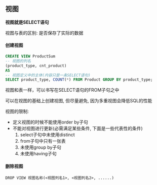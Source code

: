## 视图

**视图就是SELECT语句**

视图与表的区别: 是否保存了实际的数据

#### 创建视图

```SQL
CREATE VIEW ProductSum 
-- 视图的列名
(product_type, cnt_product) 
AS
-- 视图定义中的主体(内容只是一条SELECT语句)
SELECT product_type, COUNT(*) FROM Product GROUP BY product_type;
```

视图和表一样，可以书写在SELECT语句的FROM子句之中

可以在视图的基础上创建视图, 但尽量避免, 因为多重视图会降低SQL的性能

视图的限制:

- 定义视图的时候不能使用order by子句
- 不能对视图进行更新(必需满足某些条件, 下面是一些代表性的条件)
    1. select子句中未使用distinct
    2. from子句中只有一张表
    3. 未使用group by子句
    4. 未使用having子句

#### 删除视图

```TEXT
DROP VIEW 视图名称(<视图列名1>, <视图列名2>, ......)
```
